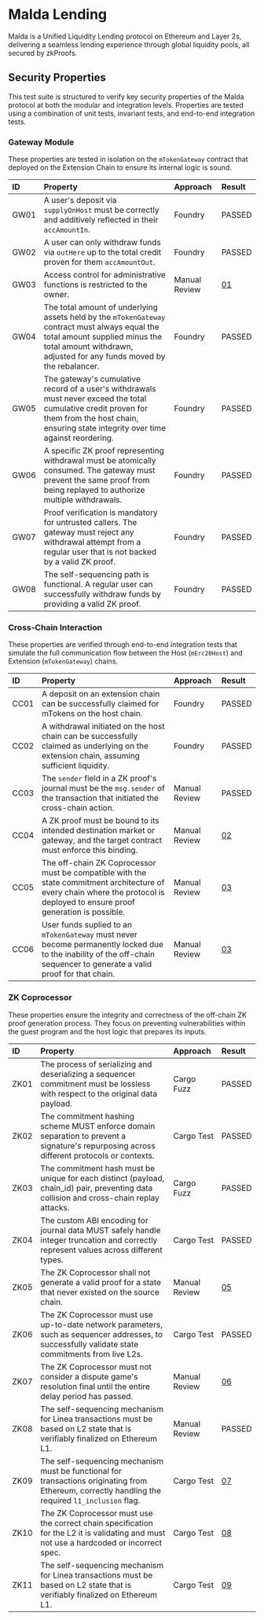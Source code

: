 # Malda Lending

Malda is a Unified Liquidity Lending protocol on Ethereum and Layer 2s,
delivering a seamless lending experience through global liquidity pools, all
secured by zkProofs.

## Security Properties

This test suite is structured to verify key security properties of the Malda
protocol at both the modular and integration levels. Properties are tested using
a combination of unit tests, invariant tests, and end-to-end integration tests.

### Gateway Module

These properties are tested in isolation on the `mTokenGateway` contract that
deployed on the Extension Chain to ensure its internal logic is sound.

| ID   | Property                                                                                                                                                                                                 | Approach      | Result                |
| :--- | :------------------------------------------------------------------------------------------------------------------------------------------------------------------------------------------------------- | :------------ | :-------------------- |
| GW01 | A user's deposit via `supplyOnHost` must be correctly and additively reflected in their `accAmountIn`.                                                                                                   | Foundry       | PASSED                |
| GW02 | A user can only withdraw funds via `outHere` up to the total credit proven for them `accAmountOut`.                                                                                                      | Foundry       | PASSED                |
| GW03 | Access control for administrative functions is restricted to the owner.                                                                                                                                  | Manual Review | [01](/findings/01.md) |
| GW04 | The total amount of underlying assets held by the `mTokenGateway` contract must always equal the total amount supplied minus the total amount withdrawn, adjusted for any funds moved by the rebalancer. | Foundry       | PASSED                |
| GW05 | The gateway's cumulative record of a user's withdrawals must never exceed the total cumulative credit proven for them from the host chain, ensuring state integrity over time against reordering.        | Foundry       | PASSED                |
| GW06 | A specific ZK proof representing withdrawal must be atomically consumed. The gateway must prevent the same proof from being replayed to authorize multiple withdrawals.                                  | Foundry       | PASSED                |
| GW07 | Proof verification is mandatory for untrusted callers. The gateway must reject any withdrawal attempt from a regular user that is not backed by a valid ZK proof.                                        | Foundry       | PASSED                |
| GW08 | The self-sequencing path is functional. A regular user can successfully withdraw funds by providing a valid ZK proof.                                                                                    | Foundry       | PASSED                |

### Cross-Chain Interaction

These properties are verified through end-to-end integration tests that simulate
the full communication flow between the Host (`mErc20Host`) and Extension
(`mTokenGateway`) chains.

| ID   | Property                                                                                                                                                                     | Approach      | Result                |
| :--- | :--------------------------------------------------------------------------------------------------------------------------------------------------------------------------- | :------------ | :-------------------- |
| CC01 | A deposit on an extension chain can be successfully claimed for mTokens on the host chain.                                                                                   | Foundry       | PASSED                |
| CC02 | A withdrawal initiated on the host chain can be successfully claimed as underlying on the extension chain, assuming sufficient liquidity.                                    | Foundry       | PASSED                |
| CC03 | The `sender` field in a ZK proof's journal must be the `msg.sender` of the transaction that initiated the cross-chain action.                                                | Manual Review | PASSED                |
| CC04 | A ZK proof must be bound to its intended destination market or gateway, and the target contract must enforce this binding.                                                   | Manual Review | [02](/findings/02.md) |
| CC05 | The off-chain ZK Coprocessor must be compatible with the state commitment architecture of every chain where the protocol is deployed to ensure proof generation is possible. | Manual Review | [03](/findings/03.md) |
| CC06 | User funds suplied to an `mTokenGateway` must never become permanently locked due to the inability of the off-chain sequencer to generate a valid proof for that chain.      | Manual Review | [03](/findings/03.md) |

### ZK Coprocessor

These properties ensure the integrity and correctness of the off-chain ZK proof
generation process. They focus on preventing vulnerabilities within the guest
program and the host logic that prepares its inputs.

| ID   | Property                                                                                                                                          | Approach      | Result                |
| :--- | :------------------------------------------------------------------------------------------------------------------------------------------------ | :------------ | :-------------------- |
| ZK01 | The process of serializing and deserializing a sequencer commitment must be lossless with respect to the original data payload.                   | Cargo Fuzz    | PASSED                |
| ZK02 | The commitment hashing scheme MUST enforce domain separation to prevent a signature's repurposing across different protocols or contexts.         | Cargo Test    | PASSED                |
| ZK03 | The commitment hash must be unique for each distinct (payload, chain_id) pair, preventing data collision and cross-chain replay attacks.          | Cargo Fuzz    | PASSED                |
| ZK04 | The custom ABI encoding for journal data MUST safely handle integer truncation and correctly represent values across different types.             | Cargo Test    | PASSED                |
| ZK05 | The ZK Coprocessor shall not generate a valid proof for a state that never existed on the source chain.                                           | Manual Review | [05](/findings/05.md) |
| ZK06 | The ZK Coprocessor must use up-to-date network parameters, such as sequencer addresses, to successfully validate state commitments from live L2s. | Cargo Test    | PASSED                |
| ZK07 | The ZK Coprocessor must not consider a dispute game's resolution final until the entire delay period has passed.                                  | Manual Review | [06](/findings/06.md) |
| ZK08 | The self-sequencing mechanism for Linea transactions must be based on L2 state that is verifiably finalized on Ethereum L1.                       | Manual Review | PASSED                |
| ZK09 | The self-sequencing mechanism must be functional for transactions originating from Ethereum, correctly handling the required `l1_inclusion` flag. | Cargo Test    | [07](/findings/07.md) |
| ZK10 | The ZK Coprocessor must use the correct chain specification for the L2 it is validating and must not use a hardcoded or incorrect spec.           | Cargo Test    | [08](/findings/08.md) |
| ZK11 | The self-sequencing mechanism for Linea transactions must be based on L2 state that is verifiably finalized on Ethereum L1.                       | Cargo Test    | [09](/findings/09.md) |

